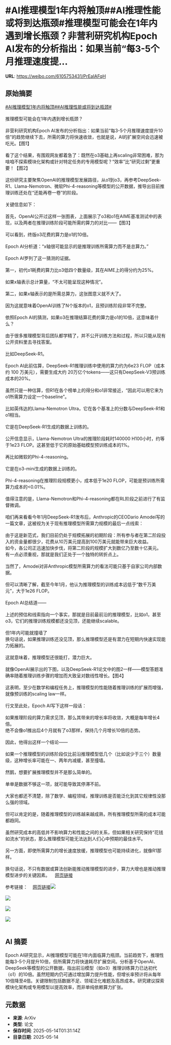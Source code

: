 # #AI推理模型1年内将触顶##AI推理性能或将到达瓶颈#推理模型可能会在1年内遇到增长瓶颈？非营利研究机构Epoch AI发布的分析指出：如果当前“每3-5个月推理速度提...

**URL**: https://weibo.com/6105753431/PrEaIAFqH

## 原始摘要

<a href="https://m.weibo.cn/search?containerid=231522type%3D1%26t%3D10%26q%3D%23AI%E6%8E%A8%E7%90%86%E6%A8%A1%E5%9E%8B1%E5%B9%B4%E5%86%85%E5%B0%86%E8%A7%A6%E9%A1%B6%23&amp;extparam=%23AI%E6%8E%A8%E7%90%86%E6%A8%A1%E5%9E%8B1%E5%B9%B4%E5%86%85%E5%B0%86%E8%A7%A6%E9%A1%B6%23" data-hide=""><span class="surl-text">#AI推理模型1年内将触顶#</span></a><a href="https://m.weibo.cn/search?containerid=231522type%3D1%26t%3D10%26q%3D%23AI%E6%8E%A8%E7%90%86%E6%80%A7%E8%83%BD%E6%88%96%E5%B0%86%E5%88%B0%E8%BE%BE%E7%93%B6%E9%A2%88%23&amp;extparam=%23AI%E6%8E%A8%E7%90%86%E6%80%A7%E8%83%BD%E6%88%96%E5%B0%86%E5%88%B0%E8%BE%BE%E7%93%B6%E9%A2%88%23" data-hide=""><span class="surl-text">#AI推理性能或将到达瓶颈#</span></a><br><br>推理模型可能会在1年内遇到增长瓶颈？<br><br>非营利研究机构Epoch AI发布的分析指出：如果当前“每3-5个月推理速度提升10倍”的趋势继续下去，所需的算力将快速收敛，也就是说，AI的扩展空间会迅速被吃光。【图1】<br><br>看了这个结果，有围观网友都着急了：既然在o3基础上再scaling非常困难，那为啥咱不探索模块化架构或针对特定任务的专用模型呢？“效率”比“研究过剩”更重要！【图2】<br><br>这份研究主要聚焦OpenAI的推理模型发展路径，从o1到o3，再参考DeepSeek-R1、Llama-Nemotron、微软Phi-4-reasoning等模型的公开数据，推导出目前推理训练还处在“还能再卷一卷”的阶段。<br><br>关键信息如下：<br><br>首先，OpenAI公开过这样一张图表，上面展示了o3和o1在AIME基准测试中的表现，以及两者在推理训练阶段可能所需的算力的对比——【图3】<br><br>可以看到，终版o3花费的算力是o1的10倍。<br><br>Epoch AI分析道：“x轴很可能显示的是推理训练所需算力而不是总算力。”<br><br>Epoch AI罗列了这一猜测的证据。<br><br>第一，初代o1耗费的算力比o3低四个数量级，其在AIME上的得分约为25%。<br><br>如果x轴表示总计算量，“不太可能呈现这种情况”。<br><br>第二，如果x轴表示的是所需总算力，这张图意义就不大了。<br><br>因为这就意味着OpenAI训练了N个版本的o1，且预训练阶段非常不完整。<br><br>依照Epoch AI的猜测，如果o3在推理结算花费的算力是o1的10倍，这意味着什么？<br><br>由于很多推理模型背后团队都学精了，并不公开训练方法和过程，所以只能从现有公开资料里去寻找答案。<br><br>比如DeepSeek-R1。<br><br>Epoch AI此前估算，DeepSeek-R1推理训练中使用的算力约为6e23 FLOP（成本约 100 万美元），需要生成大约 20万亿个tokens——这只有DeepSeek-V3预训练成本的20%。<br><br>虽然只是一种估算，但R1在各个榜单上的得分和o1非常接近，“因此可以用它来为o1所需算力设定一个baseline”。<br><br>比如英伟达的Llama-Nemotron Ultra，它在各个基准上的分数与DeepSeek-R1和o1相当。<br><br>它是在DeepSeek-R1生成的数据上训练的。<br><br>公开信息显示，Llama-Nemotron Ultra的推理阶段耗时140000 H100小时，约等于1e23 FLOP。这甚至低于它的原始基础模型预训练成本的1%。<br><br>再比如微软的Phi-4-reasoning。<br><br>它是在o3-mini生成的数据上训练的。<br><br>Phi-4-reasoning在推理阶段规模更小，成本低于1e20 FLOP，可能是预训练所需算力成本的&lt;0.01%。<br><br>值得注意的是，Llama-Nemotron和Phi-4-reasoning都在RL阶段之前进行了有监督微调。<br><br>咱们再来看看今年1月DeepSeek-R1发布后，Anthropic的CEODario Amodei写的一篇文章，这被视为关于现有推理模型所需算力规模的最后一点线索：<br><br>由于这是新范式，我们目前仍处于规模拓展的初期阶段：所有参与者在第二阶段投入的资金量都很少，花费从10万美元提高到100万美元就能带来巨大收益。  <br>如今，各公司正迅速加快步伐，将第二阶段的规模扩大到数亿乃至数十亿美元。  <br>有一点必须重视，那就是我们正处于一个独特的转折点上。<br><br>当然了，Amodei对非Anthropic模型所需算力的看法可能只基于自家公司内部数据。<br><br>但可以清晰了解，截至今年1月，他认为推理模型的训练成本远低于“数千万美元”，大于1e26 FLOP。<br><br>Epoch AI总结道——<br><br>上述的预估和线索指向一个事实，那就是目前最前沿的推理模型，比如o1，甚至o3，它们的推理训练规模都还没见顶，还能继续scalable。<br><br>但1年内可能就撞墙了  <br>换句话说，如果推理训练还没见顶，那么推理模型还是有潜力在短期内快速实现能力拓展的。<br><br>这就意味着，推理模型还很能打，潜力巨大。<br><br>就像OpenAI展示出的下图，以及DeepSeek-R1论文中的图2一样——模型答题准确率随着推理训练步骤的增加而大致呈对数线性增长。【图4】<br><br>这表明，至少在数学和编程任务上，推理模型的性能随着推理训练的扩展而增强，就像预训练的scaling law一样。<br><br>行文至此处，Epoch AI写下这样一段话：<br><br>如果推理阶段的算力需求见顶，那么其带来的增长率将收敛，大概是每年增长4倍。  <br>绝不会像o1推出后4个月就有了o3那样，保持几个月增长10倍的态势。<br><br>因此，他得出这样一个结论——<br><br>如果一个推理模型的训练阶段仅比前沿推理模型低几个（比如说少于三个）数量级，这种增长率可能在一、两年内减缓，甚至撞墙。<br><br>然鹅，想要扩展推理模型并不是那么简单的。<br><br>单单是数据不够这一项，就可能导致其停滞不前。<br><br>大家也都还不清楚，除了数学、编程领域，推理训练是否能泛化到其它规律性没那么强的领域。<br><br>但可以肯定的是，随着推理模型的训练越来越成熟，所有推理模型所需的成本可能都趋同。<br><br>虽然研究成本的高低并不影响算力和性能之间的关系，但如果相关研究保持“花钱如流水”的状态，那么推理模型可能无法达到人们心中预期的最佳水平。<br><br>另一方面，即使所需算力的增长速度放缓，推理模型也可能持续进化，就像R1那样。<br><br>换句话说，不只有数据或算法创新能推动推理模型的进步，算力大增也是推动推理模型进步的关键因素。<a href="https://weibo.cn/sinaurl?u=https%3A%2F%2Fmp.weixin.qq.com%2Fcgi-bin%2Fappmsgpublish%3Fsub%3Dlist%26begin%3D0%26count%3D10%26token%3D313163021%26lang%3Dzh_CN" data-hide=""><span class="url-icon"><img style="width: 1rem;height: 1rem" src="https://h5.sinaimg.cn/upload/2015/09/25/3/timeline_card_small_web_default.png" referrerpolicy="no-referrer"></span><span class="surl-text">网页链接</span></a><br><br>参考链接：<a href="https://weibo.cn/sinaurl?u=https%3A%2F%2Fepoch.ai%2Fgradient-updates%2Fhow-far-can-reasoning-models-scale" data-hide=""><span class="url-icon"><img style="width: 1rem;height: 1rem" src="https://h5.sinaimg.cn/upload/2015/09/25/3/timeline_card_small_web_default.png" referrerpolicy="no-referrer"></span><span class="surl-text">网页链接</span></a><img style="" src="https://tvax3.sinaimg.cn/large/006Fd7o3gy1i1dyzkz6sgj30s50k0afw.jpg" referrerpolicy="no-referrer"><br><br><img style="" src="https://tvax1.sinaimg.cn/large/006Fd7o3gy1i1dyzkquz2j30zk0aiq87.jpg" referrerpolicy="no-referrer"><br><br><img style="" src="https://tvax2.sinaimg.cn/large/006Fd7o3gy1i1dyzlatnhj30zk0ivwgj.jpg" referrerpolicy="no-referrer"><br><br><img style="" src="https://tvax2.sinaimg.cn/large/006Fd7o3gy1i1dyzl3ymmj30va0k0dhq.jpg" referrerpolicy="no-referrer"><br><br>

## AI 摘要

Epoch AI研究显示，AI推理模型可能在1年内面临算力瓶颈。当前趋势下，推理性能每3-5个月提升10倍，但所需算力将快速耗尽扩展空间。分析基于OpenAI、DeepSeek等模型的公开数据，指出前沿模型（如o3）推理训练算力已达初代（o1）的10倍。虽然短期内仍可通过增加算力提升性能，但增长率预计将从每年10倍降至4倍。关键限制包括数据不足、领域泛化难题及高昂成本。研究建议探索模块化架构或专用模型以提高效率，而非单纯依赖算力扩张。

## 元数据

- **来源**: ArXiv
- **类型**: 论文
- **保存时间**: 2025-05-14T01:31:14Z
- **目录日期**: 2025-05-14
